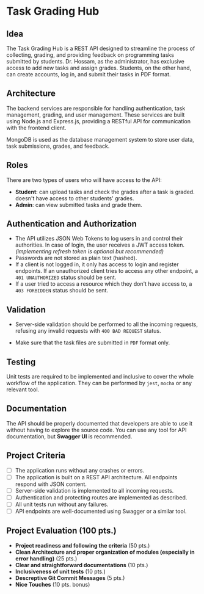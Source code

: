 # Task Grading Hub

## Idea

The Task Grading Hub is a REST API designed to streamline the process of collecting, grading, and providing feedback on programming tasks submitted by students. Dr. Hossam, as the administrator, has exclusive access to add new tasks and assign grades. Students, on the other hand, can create accounts, log in, and submit their tasks in PDF format.

## Architecture

The backend services are responsible for handling authentication, task management, grading, and user management. These services are built using Node.js and Express.js, providing a RESTful API for communication with the frontend client.

MongoDB is used as the database management system to store user data, task submissions, grades, and feedback.

## Roles

There are two types of users who will have access to the API:

* **Student**: can upload tasks and check the grades after a task is graded. doesn't have access to other students' grades.
* **Admin**: can view submitted tasks and grade them.

## Authentication and Authorization

* The API utilizes JSON Web Tokens to log users in and control their authorities. In case of login, the user receives a JWT access token. _(implementing refresh token is optional but recommended)_
* Passwords are not stored as plain text (hashed).
* If a client is not logged in, it only has access to login and register endpoints. If an unauthorized client tries to access any other endpoint, a `401 UNAUTHORIZED` status should be sent.
* If a user tried to access a resource which they don't have access to, a `403 FORBIDDEN` status should be sent.

## Validation

* Server-side validation should be performed to all the incoming requests, refusing any invalid requests with `400 BAD REQUEST` status.

* Make sure that the task files are submitted in `PDF` format only.

## Testing

Unit tests are required to be implemented and inclusive to cover the whole workflow of the application. They can be performed by `jest`, `mocha` or any relevant tool.


## Documentation

The API should be properly documented that developers are able to use it without having to explore the source code. You can use any tool for API documentation, but **Swagger UI** is recommended.

## Project Criteria

- [ ] The application runs without any crashes or errors.
- [ ] The application is built on a REST API architecture. All endpoints respond with JSON content.
- [ ] Server-side validation is implemented to all incoming requests.
- [ ] Authentication and protecting routes are implemented as described.
- [ ] All unit tests run without any failures.
- [ ] API endpoints are well-documented using Swagger or a similar tool.

## Project Evaluation (100 pts.)

* **Project readiness and following the criteria** (50 pts.)
* **Clean Architecture and proper organization of modules (especially in error handling)** (25 pts.)
* **Clear and straightforward documentations** (10 pts.)
* **Inclusiveness of unit tests** (10 pts.)
* **Descreptive Git Commit Messages** (5 pts.)
* **Nice Touches** (10 pts. bonus)